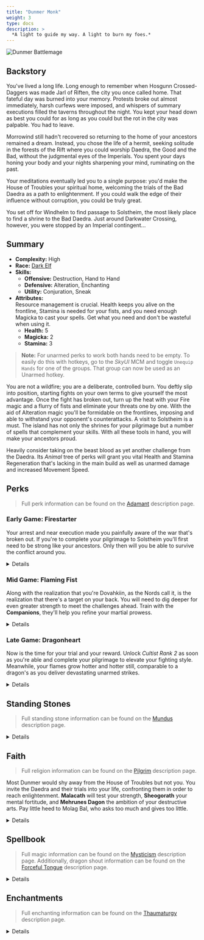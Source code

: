 ```yaml
---
title: "Dunmer Monk"
weight: 3
type: docs
description: >
  *A light to guide my way. A light to burn my foes.*
---
```


![Dunmer Battlemage](/Pictures/sss/builds/dunmer-monk-art.png)

## Backstory

You've lived a long life. Long enough to remember when Hosgunn Crossed-Daggers was made Jarl of Riften, the city you once called home. That fateful day was burned into your memory. Protests broke out almost immediately, harsh curfews were imposed, and whispers of summary executions filled the taverns throughout the night. You kept your head down as best you could for as long as you could but the rot in the city was palpable. You had to leave.

Morrowind still hadn't recovered so returning to the home of your ancestors remained a dream. Instead, you chose the life of a hermit, seeking solitude in the forests of the Rift where you could worship Daedra, the Good and the Bad, without the judgmental eyes of the Imperials. You spent your days honing your body and your nights sharpening your mind, ruminating on the past.

Your meditations eventually led you to a single purpose: you'd make the House of Troubles your spiritual home, welcoming the trials of the Bad Daedra as a path to enlightenment. If you could walk the edge of their influence without corruption, you could be truly great.

You set off for Windhelm to find passage to Solstheim, the most likely place to find a shrine to the Bad Daedra. Just around Darkwater Crossing, however, you were stopped by an Imperial contingent...

## Summary

* **Complexity:** High
* **Race:** [Dark Elf](## "Major Skill: Destruction
Minor Skill: Conjuration, Illusion, Light Armor, One-handed, Sneak
Red Mountain’s Wisdom: Your Fire Resistance is increased by 50%, and your spells and enchantments cost 10% less.")
* **Skills:**
  * **Offensive:** Destruction, Hand to Hand  
  * **Defensive:** Alteration, Enchanting  
  * **Utility:** Conjuration, Sneak
* **Attributes:**  
  Resource management is crucial. Health keeps you alive on the frontline, Stamina is needed for your fists, and you need enough Magicka to cast your spells. Get what you need and don't be wasteful when using it.
  * **Health:** 5
  * **Magicka:** 2
  * **Stamina:** 3

> **Note:** For unarmed perks to work both hands need to be empty. To easily do this with hotkeys, go to the *SkyUI* MCM and toggle `Unequip Hands` for one of the groups. That group can now be used as an Unarmed hotkey.

You are not a wildfire; you are a deliberate, controlled burn. You deftly slip into position, starting fights on your own terms to give yourself the most advantage. Once the fight has broken out, turn up the heat with your Fire magic and a flurry of fists and eliminate your threats one by one. With the aid of Alteration magic you'll be formidable on the frontlines, imposing and able to withstand your opponent's counterattacks. A visit to Solstheim is a must. The island has not only the shrines for your pilgrimage but a number of spells that complement your skills. With all these tools in hand, you will make your ancestors proud.

Heavily consider taking on the beast blood as yet another challenge from the Daedra. Its *Animal* tree of perks will grant you vital Health and Stamina Regeneration that's lacking in the main build as well as unarmed damage and increased Movement Speed.

## Perks

> Full perk information can be found on the [Adamant](https://www.nexusmods.com/skyrimspecialedition/mods/30191) description page.

### Early Game: Firestarter

Your arrest and near execution made you painfully aware of the war that's broken out. If you're to complete your pilgrimage to Solstheim you'll first need to be strong like your ancestors. Only then will you be able to survive the conflict around you.

<details>

#### Alteration

*Heavy armor would only slow you down. Let your mastery of the arcane shield you.*

* **Philosopher 1 (10):** Alteration spells cost 25% less Magicka.
* **Mage Robes 1 (20):** You have 50% extra Magicka Regeneration while not wearing an armored chest piece.
* **Mage Armor 1 (30):** Armor spells are 50% stronger while not wearing an armored chest piece.

#### Conjuration

* **Summoner 1 (10):** Conjuration spells cost 25% less Magicka.

#### Destruction

*Harnessing the destructive power of fire is a tall task but you're up to the challenge.*

* **Elementalist 1 (10):** Destruction spells cost 25% less Magicka. 
* **Augmented Flames 1 (30):** Fire spells deal 25% more damage.

#### Enchanting

*To you, Enchanting is a form of meditation. A daily practice that takes time before bearing fruit.*

* **Artificer 1 (10):** New enchantments are 25% stronger.

#### Hand to Hand

*Your fists are your most reliable weapon. Don't miss a chance to improve them.*

* **Pugilist 1 (10):** You deal 25% extra damage with unarmed strikes.
* **Light Feet 1 (20):** You move 10% faster while unarmed. 
* **Brawler’s Stance (30):** Your unarmed power attacks deal 25% extra damage.

#### Sneak

*Sneak to start fights on your own terms, not to avoid the fights altogether.*

* **Agent 1 (10):** You are 25% harder to detect while sneaking.

</details>

### Mid Game: Flaming Fist

Along with the realization that you're Dovahkiin, as the Nords call it, is the realization that there's a target on your back. You will need to dig deeper for even greater strength to meet the challenges ahead. Train with the **Companions**, they'll help you refine your martial prowess.

<details>

#### Alteration

*Your magic is a projection of your steel will and holds just as strong.*

* **Balance 1 (30):** Alteration spells last 50% longer.
* **Stability (40):** You resist 50% of incoming stagger while under the effects of an armor spell.
* **Philosopher (50):** Alteration spells cost 50% less Magicka.
* **Mage Robes 2 (60):** You have 100% extra Magicka Regeneration while not wearing an armored chest piece.
* **Spell Strike 1 (60):** Unarmed attacks deal elemental damage while under the effects of an elemental shield spell.
* **Spell Shield (70):** You have 25% Magic Resistance while under the effect of an armor spell.

#### Conjuration

*To resist the Daedra, one must know them. Dabble in their arts but do not lose yourself.*

* **Dark Oath 1 (20):** Summoned creatures last 50% longer.
* **Armor of Shadows 1 (30):** Summoned creatures gain 150/300 Armor Rating and 25/50% Magic Resistance.
* **Cultist 1 (30):** Daedric shrines are twice as strong.

#### Destruction

*Your flames scorch your enemies and seal their fate.*

* **Elementalist 2 (50):** Destruction spells cost 50% less Magicka. 
* **Firebrand 1 (60):** Fire spells brand enemies for 10 seconds. Branded targets take 25% extra damage from fire spells.

#### Enchanting

*Practice and push your craft to higher levels yet.*

* **Jewelry Enchanter (30):** New enchantments on jewelry are 25% stronger.
* **Armor Enchanter (40):** New enchantments on armor, robes, and clothing are 25% stronger.
* **Artificer 2 (50):** New enchantments are 50% stronger.

#### Hand to Hand

*End fights quickly and decisively. Don't give them more chances to strike than necessary.*

* **Momentum 1 (40):** Unarmed attacks are 20% faster.
* **Overwhelm (40):** Your unarmed power attacks deal 50% extra damage against targets that are power attacking, drawing a bow, or casting a spell.
* **Heavy Blows 1 (40):** Your unarmed strikes deal Stamina damage. 
* **Pugilist 2 (50):** You deal 50% extra damage with unarmed strikes.
* **Brawler’s Stance (60):** Your unarmed power attacks deal 50% extra damage.
* **Brace (70):** You take 25% less damage while unarmed.

#### Sneak

*You're light on your feet, able to slip around with grace.*

* **Silent Casting (20):** Your spells are silent to others.
* **Trespasser (30):** You no longer trigger traps, and you can execute a silent roll while sneaking.

</details>

### Late Game: Dragonheart

Now is the time for your trial and your reward. Unlock *Cultist Rank 2* as soon as you're able and complete your pilgrimage to elevate your fighting style. Meanwhile, your flames grow hotter and hotter still, comparable to a dragon's as you deliver devastating unarmed strikes.

<details>

#### Alteration

*Your magic fully envelopes you, boosting your offense and defense immensely.*

* **Balance 2 (60):** Alteration spells last 100% longer.
* **Mage Armor 2 (70):** Armor spells are 100% stronger while not wearing an armored chest piece.
* **Spell Strike 2 (90):** Unarmed attacks deal even more elemental damage while under the effects of an elemental shield spell.

#### Conjuration

*Having met your challenge, welcome the assistance of powerful ancestors.*

* **Ritual of Power 1 (40):** Summoned creatures deal 25% more damage.
* **Summoner 2 (50):** Conjuration spells cost 50% less Magicka.
* **Cultist 2 (60):** Daedric shrines are twice as strong, and you receive additional bonuses when you pray at their shrines.
* **Dark Oath 2 (60):** Summoned creatures last 100% longer.
* **Daedric Pact (70):** Summoned creatures have 100 extra Health, Magicka, and Stamina.
* **Armor of Shadows 2 (80):** Summoned creatures gain 300 Armor Rating and 50% Magic Resistance.
* **Ritual of Power 2 (90):** Summoned creatures deal 50% more damage. 

#### Destruction

*What others see as chaos is a controlled conflagration centered around you.*

* **Augmented Flames 2 (70):** Fire spells deal 50% more damage.
* **Combustion (80):** Fire spells ignite enemies, dealing extra damage over 10 seconds.
* **Firebrand 2 (90):** Fire spells brand enemies for 10 seconds. Branded targets take 50% extra damage from fire spells.
* **Wildfire (100):** Fire spells have a chance to incinerate targets when they fall below half Health.

#### Enchanting

*You seek perfection in all of your endeavors, starting with Enchanting.*

* **Corpus Enchanter (60):** Health, Magicka, and Stamina enchantments are 25% stronger.
* **Insightful Enchanter (80):** Skill enchantments are 25% stronger.
* **Twin Secrets (100):** You can place two enchantments on a single item.

#### Hand to Hand

*Move quickly, strike quickly, end the fight before they're aware it began.*

* **Light Feet 2 (70):** You move 20% faster while unarmed.
* **Momentum 2 (70):** Unarmed attacks are 40% faster.
* **Finisher (80):** Your unarmed power attacks deal 50% extra damage against targets that fall below half Health.

#### Sneak

*Slip unnoticed into place and land a devastating opening blow.*

* **Agent 2 (50):** You are 50% harder to detect while sneaking.
* **Infiltrator (60):** You move 25% faster while sneaking.

</details>

## Standing Stones

> Full standing stone information can be found on the [Mundus](https://www.nexusmods.com/skyrimspecialedition/mods/33411) description page.

<details>

<img align="right" width="100" src="/Pictures/sss/builds/the-warrior.webp">

#### The Warrior (Guardian)

***Warborn*** *Your Health is increased by 50, and blocking is 25% more effective.*

At the end of the day Monk is a Combat build. You could opt for the *Mage* instead but you should get used to standing toe to toe with your enemies from the start. You'll be unable to block with your fists but the extra Health will go a long way.

<img align="right" width="100" src="/Pictures/sss/builds/the-lord.webp">

#### The Lord

***Blood of the North:*** *Your Health Regeneration is increased by 100%, and your Magic Resistance is increased by 25%. *

One thing this build lacks is built-in healing and the Lord provides. On top of that it adds to your Magic Resistance which is always good to have. Even moreso if you're following Mehrunes Dagon as his blessing will be less painful to work with.

<img align="right" width="100" src="/Pictures/sss/builds/the-tower.webp">

#### The Tower

***Warden’s Wall:*** *Your Armor Rating is increased by 100, and you reflect 100% of incoming melee damage back at your attacker.*

Extra armor on the frontlines is always useful and the damage reflect aspect just adds that much more to your offense. If you choose Sheogorath as your deity this is a perfect match.

</details>

## Faith

> Full religion information can be found on the [Pilgrim](https://www.nexusmods.com/skyrimspecialedition/mods/54099) description page.

Most Dunmer would shy away from the House of Troubles but not you. You invite the Daedra and their trials into your life, confronting them in order to reach enlightenment. **Malacath** will test your strength, **Sheogorath** your mental fortitude, and **Mehrunes Dagon** the ambition of your destructive arts. Pay little heed to Molag Bal, who asks too much and gives too little.

<details>

#### Malacath

*You have 50 extra Stamina. Power attacks are 50% stronger, but all other attacks are half as strong.*

If you want to lean into your Hand to Hand side, Malacath can be a strong choice. Be mindful that he doesn't tolerate half-measures. Commit to your attacks or they won't be effective. Position yourself well so that you can land power attacks without opening yourself up to extra damage.

#### Mehrunes Dagon

*Destruction spells cost 20% less. You reduce the Fire, Frost, Shock, and Poison Resistance of all nearby enemies by up to 50%, but your own Fire, Frost, Shock, and Poison Resistance are reduced by 50%.*

Lowering your own resistances is daunting at first but remember you'll pick up extra resistance from your Alteration perks. The *Lord Stone* and enchantments can also help negate the downside of the Flame Tyrant. With that out of the way, he delivers a very beneficial blessing.

#### Sheogorath

*Alteration spells cost 20% less. You take 50% more damage from melee weapons, but you reflect 200% of incoming melee damage back at your attacker.*

If you can overcome the penalty here, Sheogorath opens up fun possibilities for the build. Combined with the *Tower Stone*, which adds armor, that's 300% melee retaliation damage. Reduce incoming damage further with *Disintegrate Weapon*, made cheaper by this blessing, and enjoy.

</details>

## Spellbook

> Full magic information can be found on the [Mysticism](https://www.nexusmods.com/skyrimspecialedition/mods/27839) description page. Additionally, dragon shout information can be found on the [Forceful Tongue](https://www.nexusmods.com/skyrimspecialedition/mods/36276) description page.

<details>

<img align="right" width="100" height="100" src="/Pictures/sss/builds/skill-alteration.webp">

### Alteration

Your primary benefit here is defending yourself but this school of magic offers a multitude of treats you can partake in. Don't be shy about dabbling in its offerings, the 3 spells below barely scratch the surface of what's useful.

* **Oakflesh (Novice+):** *Your Armor Rating is increased by 40 for 120 seconds.*  
Your main source of armor throughout your adventures. With perks, this will give you stagger resistance, magic resistance, and magic absorption, making you incredibly beefy in robes.

* **Fire Shell (Adept+):** *Your Fire Resistance is increased by 50% for 120 seconds.*  
You're not using this for the extra Fire Resistance, though it's nice. You're using it to empower your unarmed strikes with *Spell Strike*. Grab that perk as soon as you hit 60 Alteration.

* **Weakness to Fire (Expert):** *You reduce enemy Fire Resistance by 50% for 60 seconds.*  
With Fire being a core damage type of the build this should come as no surprise.

<img align="right" width="100" height="100" src="/Pictures/sss/builds/skill-conjuration.webp">

### Conjuration

Conjuration should be viewed as a secondary spell. Its key summons are harder to acquire than others but they'll allow you to call for aid from your ancestors down the line.

* **Soul Trap (Novice+):** *If a target dies within 60 seconds, fills a soul gem.*  
A staple spell for an enchanter. Keep your soul gems filled so you can level your craft.

* **Conjure Ancestral Guardian (Adept+):** *Summons an Ancestral Guardian for 60 seconds.*  
Originally a Dunmer racial ability from earlier games, this is the perfect summon for the concept. Later versions allow you to "choose" the class of ancestor for flexibility.

* **Conjure Ash Spawn (Adept+):** *Summons an Ash Spawn for 60 seconds.*  
Ildari Sarothril may have created the horrid ash spawn but that doesn't mean you can't use them for your own purposes. Just remember to carry heart stones or you'll have a bad time.

<img align="right" width="100" height="100" src="/Pictures/sss/builds/skill-destruction.webp">

### Destruction

You can make use of every fire spell in the school with all the perks you have but every second casting is a second you're not punching. The *Vampiric* spells are a solid backup plan. They won't benefit from as many perks but they serve as a means of healing and bypassing resistance.

* **Firebolt (Apprentice+):** *Deals 20 Fire damage. Targets on fire take extra damage over time.*  
This is your main ranged attack option. Consider having *Vampiric Bolt* as a backup for fire-resistant enemies.

* **Flame Cloak (Adept):** *For 60 seconds, nearby enemies take 8 Fire damage per second. Targets on fire take extra damage over time.*  
A constant area of effect that complements your punches? Yes, please.

* **Vampiric Touch (Adept+):** *Absorbs 60 Health from living enemies in melee range.*  
Without Alchemy or Restoration your biggest hurdle might be healing yourself. These spells help solve that against the living at least.

### Dragon Shouts

* **Drain Vitality<sup>DG</sup>:** *Absorbs 5 Stamina\Magicka\Health for 10\20\30 seconds.*  
An alternative to the *Vampiric* spells if you want to keep your hands empty. It also has a fairly low cooldown and isn't limited to living targets so keep it handy.

* **Fire Breath:** *Deals 30\60\120 Fire Damage. Targets on fire take extra damage over time.*  
This does not benefit from your Destruction perks but it's still the most suitable offensive shout you can choose from. And if they're already on fire, which is very possible, you get the extra damage.

* **Whirlwind Sprint:** *Pushes you forward. You move 25% faster for 10\20\30 seconds.*  
Increased mobility is right up the monk's alley and its low cooldown allows you to keep the extra speed up most of the time.

</details>

## Enchantments

> Full enchanting information can be found on the [Thaumaturgy](https://www.nexusmods.com/skyrimspecialedition/mods/57138) description page.

<details>

#### Weapon

* **None:** *This build does not use physical weaponry.*

#### Head

* **Fortify Power Attacks:** *You deal 25% more damage with power attacks.*
* **Fortify Armor Rating:** *Your Armor Rating is increased by 100.*
* **Reflect Damage:** *You reflect 50% of incoming melee damage back at your attacker.*

You have the option here of making your spells cheaper but you shouldn't. Your Combat half takes precedence over your Magic half and there's a wealth of good combat options in this slot. You can't go wrong with the first two and the last is great for a retribution build.

#### Chest

* **Fortify Power Attacks:** *You deal 25% more damage with power attacks.*
* **Resist Magic:** *Your Magic Resistance is increased by 25%.*
* **Fortify Armor Rating:** *Your Armor Rating is increased by 100.*

One of two slots you get for improving your power attacks. When you're not doing that, use it to bolster your defenses.

#### Gloves

* **Fortify Unarmed:** *You deal 25% extra unarmed damage.*
* **Fortify Magicka:** *Your Magicka is increased by 50.*
* **Resist [Element]:** *Your [Element] Resistance is increased by 50%.*

One of two slots where you can boost your unarmed damage. Take it. If that's not available, a bonus to Magicka always helps you cast better spells. If following Mehrunes Dagon, undoing his malus to one of your resistances is always an option as well.

#### Boots

* **Muffle:** *You move silently.*
* **Fortify Sneak:** *You are 25% better at sneaking.*
* **Fortify Stamina Regeneration:** *Your Stamina Regeneration is increased by 50%.*

It's easy to forget the Sneak aspect of the build but it's there and can get strong support in this slot. Muffling your footsteps will allow you to wear Heavy Armor (except chest) without penalties if you want the extra protection. The build doesn't grant any extra Stamina Regeneration on its own so you can also fit that in here if needed.

#### Necklace

* **Resist Magic:** *Your Magic Resistance is increased by 25%.*
* **Fortify Destruction Power:** *Your Destruction spells are 25% stronger.*
* **Resist Disease:** *Your Disease Resistance is increased by 100%.*

If you're not at the 75% Magic Resistance cap you should consider this to help get there. A boost to your Fire damage is always welcome. Alternatively, taking a lot of melee hits results in contracting a lot of diseases. If getting hit is part of the plan you may want some protection for those lest you spend a fortune in *Potions of Cure Disease*.

#### Ring

* **Fortify Unarmed:** *You deal 25% extra unarmed damage.*
* **Fortify Destruction Power:** *Your Destruction spells are 25% stronger.*
* **Resist Magic:** *Your Magic Resistance is increased by 25%.*

A very contested enchantment slot for the monk. Both of your damage boosts are options here alongside all the resists. Grab what you can and play it by ear as you reach plateaus. Or carry multiple rings for multiple situations.

</details>